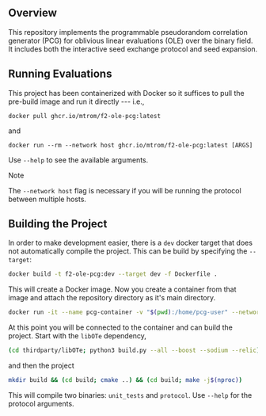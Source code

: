 ## Overview

This repository implements the programmable pseudorandom correlation generator (PCG) for oblivious linear evaluations
(OLE) over the binary field. It includes both the interactive seed exchange protocol and seed expansion.


## Running Evaluations

This project has been containerized with Docker so it suffices to pull the pre-build image and run it directly --- i.e.,
```
docker pull ghcr.io/mtrom/f2-ole-pcg:latest
```
and
```
docker run --rm --network host ghcr.io/mtrom/f2-ole-pcg:latest [ARGS]
```
Use `--help` to see the available arguments.


> [!NOTE]
> The `--network host` flag is necessary if you will be running the protocol between multiple hosts.

## Building the Project

In order to make development easier, there is a `dev` docker target that does not automatically compile the project.
This can be build by specifying the `--target`:
```bash
docker build -t f2-ole-pcg:dev --target dev -f Dockerfile .
```
This will create a Docker image. Now you create a container from that image and attach the repository directory as it's
main directory.
```bash
docker run -it --name pcg-container -v "$(pwd):/home/pcg-user" --network host f2-ole-pcg:dev
```
At this point you will be connected to the container and can build the project. Start with the `libOTe` dependency,
```bash
(cd thirdparty/libOTe; python3 build.py --all --boost --sodium --relic)
```
and then the project
```bash
mkdir build && (cd build; cmake ..) && (cd build; make -j$(nproc))
```
This will compile two binaries: `unit_tests` and `protocol`. Use `--help` for the protocol arguments.
